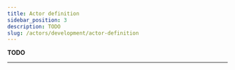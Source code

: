 ```yaml
---
title: Actor definition
sidebar_position: 3
description: TODO
slug: /actors/development/actor-definition
---
```


**TODO**

---


